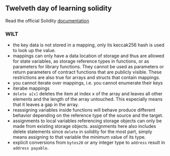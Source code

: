 ## Twelveth day of learning solidity

Read the official Solidity [documentation](https://docs.soliditylang.org/en/v0.8.9/)

### WILT

- the key data is not stored in a mapping, only its keccak256 hash is used to look up the value.
- mappings can only have a data location of storage and thus are allowed for state variables, as storage reference types in functions, or as parameters for library functions. They cannot be used as parameters or return parameters of contract functions that are publicly visible. These restrictions are also true for arrays and structs that contain mappings.
- you cannot iterate over mappings, i.e. you cannot enumerate their keys
- iterabe mappings
- `delete a[x]` deletes the item at index x of the array and leaves all other elements and the length of the array untouched. This especially means that it leaves a gap in the array.
- reassigning variables inside functions will behave produce different behavior depending on the reference type of the source and the target.
- assignments to local variables referencing storage objects can only be made from existing storage objects. assignments here also includes delete statements since `delete` in solidity for the most part, simply means assigning to that variable the minimum value of its type.
- explicit conversions from `bytes20` or any integer type to `address` result in `address payable`.
